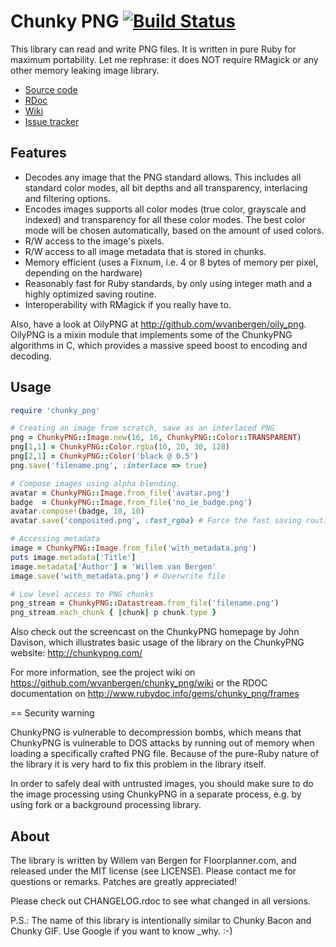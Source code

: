 # Chunky PNG [![Build Status](https://travis-ci.org/wvanbergen/chunky_png.svg?branch=master)](https://travis-ci.org/wvanbergen/chunky_png)

This library can read and write PNG files. It is written in pure Ruby for
maximum portability. Let me rephrase: it does NOT require RMagick or any other
memory leaking image library.

- [Source code](http://github.com/wvanbergen/chunky_png/tree)
- [RDoc](http://rdoc.info/gems/chunky_png/frames)
- [Wiki](http://github.com/wvanbergen/chunky_png/wiki)
- [Issue tracker](http://github.com/wvanbergen/chunky_png/issues)

## Features

- Decodes any image that the PNG standard allows. This includes all standard
  color modes, all bit depths and all transparency, interlacing and filtering
  options.
- Encodes images supports all color modes (true color, grayscale and indexed)
  and transparency for all these color modes. The best color mode will be
  chosen automatically, based on the amount of used colors.
- R/W access to the image's pixels.
- R/W access to all image metadata that is stored in chunks.
- Memory efficient (uses a Fixnum, i.e. 4 or 8 bytes of memory per pixel,
  depending on the hardware)
- Reasonably fast for Ruby standards, by only using integer math and a highly
  optimized saving routine.
- Interoperability with RMagick if you really have to.

Also, have a look at OilyPNG at http://github.com/wvanbergen/oily_png. OilyPNG
is a mixin module that implements some of the ChunkyPNG algorithms in C, which
provides a massive speed boost to encoding and decoding.

## Usage

```ruby
require 'chunky_png'

# Creating an image from scratch, save as an interlaced PNG
png = ChunkyPNG::Image.new(16, 16, ChunkyPNG::Color::TRANSPARENT)
png[1,1] = ChunkyPNG::Color.rgba(10, 20, 30, 128)
png[2,1] = ChunkyPNG::Color('black @ 0.5')
png.save('filename.png', :interlace => true)

# Compose images using alpha blending.
avatar = ChunkyPNG::Image.from_file('avatar.png')
badge  = ChunkyPNG::Image.from_file('no_ie_badge.png')
avatar.compose!(badge, 10, 10)
avatar.save('composited.png', :fast_rgba) # Force the fast saving routine.

# Accessing metadata
image = ChunkyPNG::Image.from_file('with_metadata.png')
puts image.metadata['Title']
image.metadata['Author'] = 'Willem van Bergen'
image.save('with_metadata.png') # Overwrite file

# Low level access to PNG chunks
png_stream = ChunkyPNG::Datastream.from_file('filename.png')
png_stream.each_chunk { |chunk| p chunk.type }
```

Also check out the screencast on the ChunkyPNG homepage by John Davison,
which illustrates basic usage of the library on the ChunkyPNG website:
http://chunkypng.com/

For more information, see the project wiki on
https://github.com/wvanbergen/chunky_png/wiki or the RDOC documentation on
http://www.rubydoc.info/gems/chunky_png/frames

== Security warning

ChunkyPNG is vulnerable to decompression bombs, which means that ChunkyPNG is
vulnerable to DOS attacks by running out of memory when loading a specifically
crafted PNG file. Because of the pure-Ruby nature of the library it is very hard
to fix this problem in the library itself.

In order to safely deal with untrusted images, you should make sure to do the
image processing using ChunkyPNG in a separate process, e.g. by using fork or a
background processing library.

## About

The library is written by Willem van Bergen for Floorplanner.com, and released
under the MIT license (see LICENSE). Please contact me for questions or
remarks. Patches are greatly appreciated!

Please check out CHANGELOG.rdoc to see what changed in all versions.

P.S.: The name of this library is intentionally similar to Chunky Bacon and
Chunky GIF. Use Google if you want to know _why. :-)
